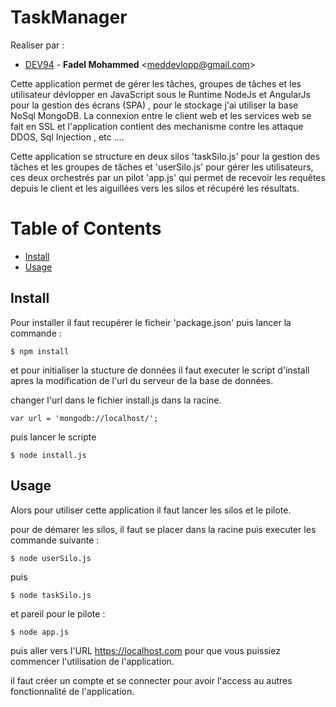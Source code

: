 # TaskManager

Realiser par : 

* [DEV94](https://github.com/DEV94) - **Fadel Mohammed** &lt;meddevlopp@gmail.com&gt;


Cette application permet de gérer les tâches, groupes de tâches et les utilisateur dévlopper en JavaScript sous le Runtime NodeJs et AngularJs pour la gestion des écrans (SPA) , pour le stockage j'ai utiliser la base NoSql MongoDB.
La connexion entre le client web et les services web se fait en SSL et l'application contient des mechanisme contre les attaque DDOS, Sql Injection , etc ....

Cette application se structure en deux silos 'taskSilo.js' pour la gestion des tâches et les groupes de tâches et 'userSilo.js' pour gérer les utilisateurs, ces deux orchestrés par un pilot 'app.js' qui permet de recevoir les requêtes depuis le client et les aiguillées vers les silos et récupéré les résultats.


# Table of Contents

* [Install](#install)
* [Usage](#usage)

## Install
Pour installer il faut recupérer le ficheir 'package.json' puis lancer la commande : 

```console
$ npm install
```
et pour initialiser la stucture de données il faut executer le script d'install apres la modification de l'url du serveur de la base de données.

changer l'url dans le fichier install.js dans la racine.
```
var url = 'mongodb://localhost/';
```
puis lancer le scripte

```console
$ node install.js
```


## Usage

Alors pour utiliser cette application il faut lancer les silos et le pilote.

pour de démarer les silos, il faut se placer dans la racine puis executer les commande suivante :

```console
$ node userSilo.js
```
puis

```console
$ node taskSilo.js
```

et pareil pour le pilote : 

```console
$ node app.js
```

puis aller vers l'URL https://localhost.com pour que vous puissiez commencer l'utilisation de l'application.

il faut créer un compte et se connecter pour avoir l'access au autres fonctionnalité de l'application.